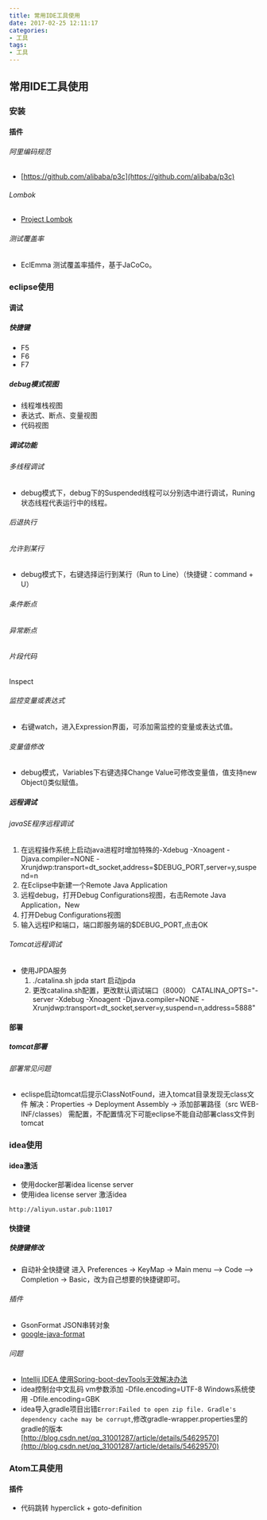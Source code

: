 ```yaml
---
title: 常用IDE工具使用
date: 2017-02-25 12:11:17
categories: 
- 工具
tags:
- 工具
---
```


## 常用IDE工具使用

### 安装

#### 插件

###### 阿里编码规范

- [https://github.com/alibaba/p3c](https://github.com/alibaba/p3c)

######  Lombok

- [Project Lombok](https://projectlombok.org)

###### 测试覆盖率
- EclEmma 测试覆盖率插件，基于JaCoCo。


### eclipse使用

#### 调试

##### 快捷键

- F5
- F6
- F7

##### debug模式视图

- 线程堆栈视图
- 表达式、断点、变量视图
- 代码视图

##### 调试功能
###### 多线程调试

- debug模式下，debug下的Suspended线程可以分别选中进行调试，Runing状态线程代表运行中的线程。

###### 后退执行

###### 允许到某行

- debug模式下，右键选择运行到某行（Run to Line）（快捷键：command + U）

###### 条件断点

###### 异常断点

###### 片段代码
Inspect

###### 监控变量或表达式

- 右键watch，进入Expression界面，可添加需监控的变量或表达式值。

###### 变量值修改

- debug模式，Variables下右键选择Change Value可修改变量值，值支持new Object()类似赋值。

##### 远程调试

###### javaSE程序远程调试

1. 在远程操作系统上启动java进程时增加特殊的-Xdebug -Xnoagent -Djava.compiler=NONE -Xrunjdwp:transport=dt_socket,address=$DEBUG_PORT,server=y,suspend=n
2. 在Eclipse中新建一个Remote Java Application
3. 远程debug，打开Debug Configurations视图，右击Remote Java Application，New
4. 打开Debug Configurations视图
5. 输入远程IP和端口，端口即服务端的$DEBUG_PORT,点击OK

###### Tomcat远程调试

- 使用JPDA服务
  1. ./catalina.sh jpda start  启动jpda
  2. 更改catalina.sh配置，更改默认调试端口（8000） CATALINA_OPTS="-server -Xdebug -Xnoagent -Djava.compiler=NONE -Xrunjdwp:transport=dt_socket,server=y,suspend=n,address=5888" 


#### 部署

##### tomcat部署

###### 部署常见问题

- eclispe启动tomcat后提示ClassNotFound，进入tomcat目录发现无class文件  解决：Properties -> Deployment Assembly -> 添加部署路径（src WEB-INF/classes）   需配置，不配置情况下可能eclipse不能自动部署class文件到tomcat

### idea使用

#### idea激活

- 使用docker部署idea license server
- 使用idea license server 激活idea
```
http://aliyun.ustar.pub:11017
```


#### 快捷键

##### 快捷键修改

- 自动补全快捷键
进入 Preferences -> KeyMap -> Main menu –> Code –> Completion -> Basic，改为自己想要的快捷键即可。

###### 插件

- GsonFormat JSON串转对象
- [google-java-format](https://github.com/google/google-java-format)




###### 问题
- [Intellij IDEA 使用Spring-boot-devTools无效解决办法](http://blog.csdn.net/wjc475869/article/details/52442484)
- idea控制台中文乱码   vm参数添加 -Dfile.encoding=UTF-8   Windows系统使用 -Dfile.encoding=GBK
- idea导入gradle项目出错`Error:Failed to open zip file. Gradle's dependency cache may be corrupt`,修改gradle-wrapper.properties里的gradle的版本[http://blog.csdn.net/qq_31001287/article/details/54629570](http://blog.csdn.net/qq_31001287/article/details/54629570)

### Atom工具使用

#### 插件

- 代码跳转 hyperclick + goto-definition

